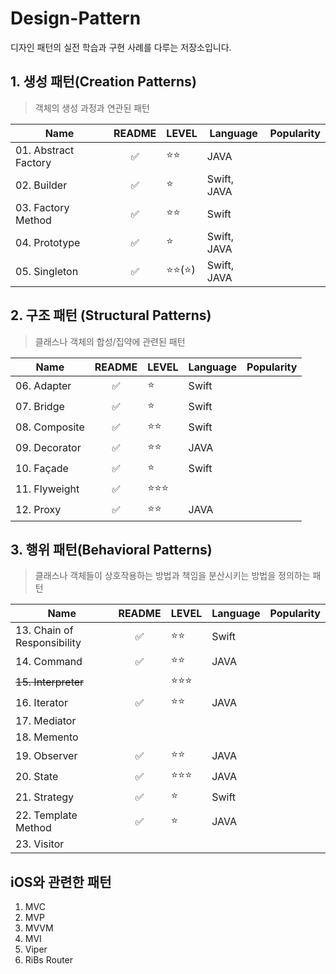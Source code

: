# Design-Pattern
디자인 패턴의 실전 학습과 구현 사례를 다루는 저장소입니다.

## 1. 생성 패턴(Creation Patterns)
> 객체의 생성 과정과 연관된 패턴

|Name|README|LEVEL|Language|Popularity|
|------|:-----:|---|--------|---|
|01. Abstract Factory    |✅ |⭐️⭐️      |JAVA|
|02. Builder             |✅ |⭐️        |Swift, JAVA|
|03. Factory Method      |✅ |⭐️⭐️      |Swift       |
|04. Prototype           |✅ |⭐️        |Swift, JAVA|
|05. Singleton           |✅ |⭐️⭐️(⭐️)  |Swift, JAVA|

## 2. 구조 패턴 (Structural Patterns)
> 클래스나 객체의 합성/집약에 관련된 패턴

|Name|README|LEVEL|Language|Popularity|
|-------|:-----:|---|--------|---|
|06. Adapter    |✅|⭐️    | Swift|
|07. Bridge     |✅|⭐️    |Swift|
|08. Composite  |✅|⭐️⭐️   |Swift|
|09. Decorator  |✅|⭐️⭐️    |JAVA|
|10. Façade     |✅|⭐️      |Swift|
|11. Flyweight  |✅|⭐️⭐️⭐️  ||
|12. Proxy      |✅|⭐️⭐️    |JAVA|

## 3. 행위 패턴(Behavioral Patterns)
> 클래스나 객체들이 상호작용하는 방법과 책임을 분산시키는 방법을 정의하는 패턴

|Name|README|LEVEL|Language|Popularity|
|---|:-----:|---|--------|---|
|13. Chain of Responsibility|✅|⭐️⭐️|Swift|
|14. Command                |✅|⭐️⭐️   |JAVA|
|~~15. Interpreter~~        |  |⭐️⭐️⭐️ ||
|16. Iterator               |✅|⭐️⭐️   |JAVA|
|17. Mediator               |  |       ||
|18. Memento                |  |       ||
|19. Observer               |✅|⭐️⭐️   |JAVA|
|20. State                  |✅|⭐️⭐️⭐️ |JAVA|
|21. Strategy               |✅|⭐️     |Swift|
|22. Template Method        |✅|⭐️     |JAVA|
|23. Visitor                |  |       ||

## iOS와 관련한 패턴
1. MVC
2. MVP
3. MVVM
4. MVI 
5. Viper
6. RiBs Router
